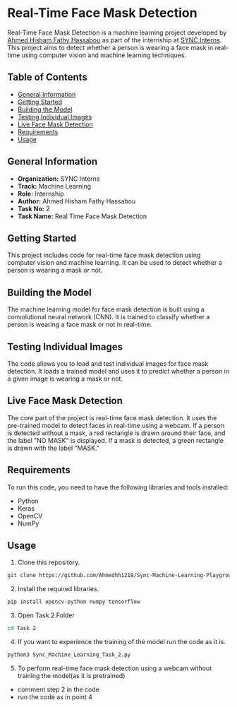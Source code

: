 # Real-Time Face Mask Detection

Real-Time Face Mask Detection is a machine learning project developed by [Ahmed Hisham Fathy Hassabou](https://github.com/AhmedHishamFathy) as part of the internship at [SYNC Interns](https://github.com/SYNC-Interns). This project aims to detect whether a person is wearing a face mask in real-time using computer vision and machine learning techniques.

## Table of Contents
- [General Information](#general-information)
- [Getting Started](#getting-started)
- [Building the Model](#building-the-model)
- [Testing Individual Images](#testing-individual-images)
- [Live Face Mask Detection](#live-face-mask-detection)
- [Requirements](#requirements)
- [Usage](#usage)

## General Information

- **Organization:** SYNC Interns
- **Track:** Machine Learning
- **Role:** Internship
- **Author:** Ahmed Hisham Fathy Hassabou
- **Task No:** 2
- **Task Name:** Real Time Face Mask Detection

## Getting Started

This project includes code for real-time face mask detection using computer vision and machine learning. It can be used to detect whether a person is wearing a mask or not.

## Building the Model

The machine learning model for face mask detection is built using a convolutional neural network (CNN). It is trained to classify whether a person is wearing a face mask or not in real-time.

## Testing Individual Images

The code allows you to load and test individual images for face mask detection. It loads a trained model and uses it to predict whether a person in a given image is wearing a mask or not.

## Live Face Mask Detection

The core part of the project is real-time face mask detection. It uses the pre-trained model to detect faces in real-time using a webcam. If a person is detected without a mask, a red rectangle is drawn around their face, and the label "NO MASK" is displayed. If a mask is detected, a green rectangle is drawn with the label "MASK."

## Requirements

To run this code, you need to have the following libraries and tools installed:

- Python
- Keras
- OpenCV
- NumPy

## Usage

1. Clone this repository.
```bash
git clone https://github.com/Ahmedhh1218/Sync-Machine-Learning-Playground.git
```
2. Install the required libraries.
```bash
pip install opencv-python numpy tensorflow
```
3. Open Task 2 Folder
```bash
cd Task 2
```
4. If you want to experience the training of the model run the code as it is.
```bash
python3 Sync_Machine_Learning_Task_2.py
```
5. To perform real-time face mask detection using a webcam without training the model(as it is pretrained)
- comment step 2 in the code
- run the code as in point 4